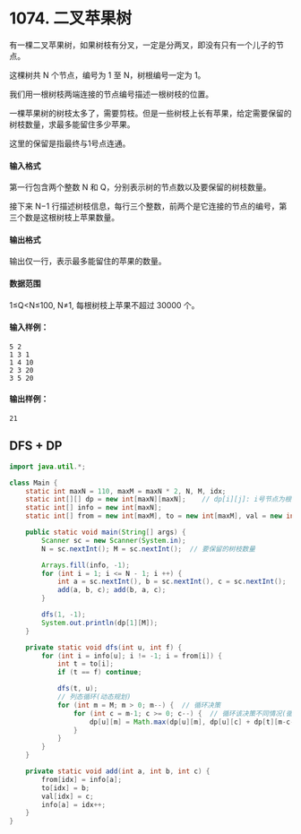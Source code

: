 # 1074. 二叉苹果树

有一棵二叉苹果树，如果树枝有分叉，一定是分两叉，即没有只有一个儿子的节点。

这棵树共 N 个节点，编号为 1 至 N，树根编号一定为 1。

我们用一根树枝两端连接的节点编号描述一根树枝的位置。

一棵苹果树的树枝太多了，需要剪枝。但是一些树枝上长有苹果，给定需要保留的树枝数量，求最多能留住多少苹果。

这里的保留是指最终与1号点连通。

#### 输入格式

第一行包含两个整数 N 和 Q，分别表示树的节点数以及要保留的树枝数量。

接下来 N−1 行描述树枝信息，每行三个整数，前两个是它连接的节点的编号，第三个数是这根树枝上苹果数量。

#### 输出格式

输出仅一行，表示最多能留住的苹果的数量。

#### 数据范围

1≤Q<N≤100, N≠1, 每根树枝上苹果不超过 30000 个。

#### 输入样例：

```
5 2
1 3 1
1 4 10
2 3 20
3 5 20
```

#### 输出样例：

```
21
```

## DFS + DP

```java
import java.util.*;

class Main {
    static int maxN = 110, maxM = maxN * 2, N, M, idx;
    static int[][] dp = new int[maxN][maxN];    // dp[i][j]: i号节点为根 的子树中选择j条边的最大价值
    static int[] info = new int[maxN];
    static int[] from = new int[maxM], to = new int[maxM], val = new int[maxM];

    public static void main(String[] args) {
        Scanner sc = new Scanner(System.in);
        N = sc.nextInt(); M = sc.nextInt();  // 要保留的树枝数量

        Arrays.fill(info, -1);
        for (int i = 1; i <= N - 1; i ++) {
            int a = sc.nextInt(), b = sc.nextInt(), c = sc.nextInt();
            add(a, b, c); add(b, a, c);
        }

        dfs(1, -1);
        System.out.println(dp[1][M]);
    }

    private static void dfs(int u, int f) {
        for (int i = info[u]; i != -1; i = from[i]) {
            int t = to[i];
            if (t == f) continue;

            dfs(t, u);
            // 列态循环(动态规划)
            for (int m = M; m > 0; m--) {  // 循环决策
                for (int c = m-1; c >= 0; c--) {  // 循环该决策不同情况(循环顺序不重要)
                    dp[u][m] = Math.max(dp[u][m], dp[u][c] + dp[t][m-c-1] + val[i]);
                }
            }
        }
    }

    private static void add(int a, int b, int c) {
        from[idx] = info[a];
        to[idx] = b;
        val[idx] = c;
        info[a] = idx++;
    }
}
```

